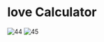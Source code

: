 # love Calculator
![44](https://github.com/Apache-ghost/JavaScipt_Project_Beginner/assets/125418589/fc631895-8734-4032-a976-ffed24d44b4f)
![45](https://github.com/Apache-ghost/JavaScipt_Project_Beginner/assets/125418589/4a14b314-556d-423f-9398-dfeb96f90ee8)
